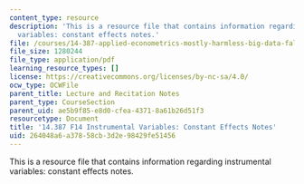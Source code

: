 ```yaml
---
content_type: resource
description: 'This is a resource file that contains information regarding instrumental
  variables: constant effects notes.'
file: /courses/14-387-applied-econometrics-mostly-harmless-big-data-fall-2014/264048a6a37858cb3d2e98429fe51456_MIT14_387F14_Const_effects.pdf
file_size: 1280244
file_type: application/pdf
learning_resource_types: []
license: https://creativecommons.org/licenses/by-nc-sa/4.0/
ocw_type: OCWFile
parent_title: Lecture and Recitation Notes
parent_type: CourseSection
parent_uid: ae5b9f85-e8d0-cfea-4371-8a61b26d51f3
resourcetype: Document
title: '14.387 F14 Instrumental Variables: Constant Effects Notes'
uid: 264048a6-a378-58cb-3d2e-98429fe51456
---
```

This is a resource file that contains information regarding instrumental variables: constant effects notes.